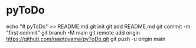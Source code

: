 # pyToDo
echo "# pyToDo" >> README.md
git init
git add README.md
git commit -m "first commit"
git branch -M main
git remote add origin https://github.com/isaotoyama/pyToDo.git
git push -u origin main